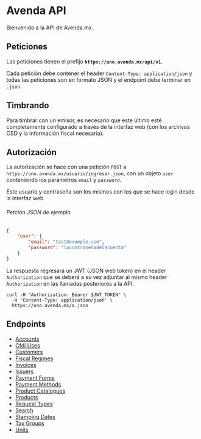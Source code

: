 Avenda API
==================

Bienvenido a la API de Avenda.mx.

Peticiones
----------

Las peticiones tienen el prefijo **`https://uno.avenda.mx/api/v1`**.

Cada petición debe contener el header `Content-Type: application/json` y todas las peticiones son en formato JSON y el endpoint debe terminar en `.json`.

Timbrando
---------

Para timbrar con un emisor, es necesario que este último esté completamente configurado a través de la interfaz web (con los archivos CSD y la información fiscal necesaria).

Autorización
-------------

La autorización se hace con una petición `POST` a `https://uno.avenda.mx/usuario/ingresar.json`, con un objeto `user` conteniendo los parámetros `email` y `password`.

Este usuario y contraseña son los mismos con los que se hace login desde la interfaz web.

###### Petción JSON de ejemplo
```json
{
    "user": {
        "email": "test@example.com",
        "password": "lacontraseñadelacuenta"
    }
}
```

La respuesta regresará un JWT (JSON web token) en el header `Authorization` que se deberá a su vez adjuntar al mismo header `Authorization` en las llamadas posteriores a la API.

``` shell
curl -H "Authorization: Bearer $JWT_TOKEN" \
  -H 'Content-Type: application/json' \
  https://uno.avenda.mx/a.json
```


Endpoints
----------------
- [Accounts](https://github.com/avendaMX/api-doc/blob/master/sections/accounts.md#accounts)
- [Cfdi Uses](https://github.com/avendaMX/api-doc/blob/master/sections/cfdi_uses.md#cfdi_uses)
- [Customers](https://github.com/avendaMX/api-doc/blob/master/sections/customers.md#customers)
- [Fiscal Regimes](https://github.com/avendaMX/api-doc/blob/master/sections/fiscal_regimes.md#fiscal_regimes)
- [Invoices](https://github.com/avendaMX/api-doc/blob/master/sections/invoices.md#invoices)
- [Issuers](https://github.com/avendaMX/api-doc/blob/master/sections/issuers.md#issuers)
- [Payment Forms](https://github.com/avendaMX/api-doc/blob/master/sections/payment_forms.md#payment_forms) 
- [Payment Methods](https://github.com/avendaMX/api-doc/blob/master/sections/payment_methods.md#payment_methods)
- [Product Catalogues](https://github.com/avendaMX/api-doc/blob/master/sections/product_catalogues.md#product_catalogues)
- [Products](https://github.com/avendaMX/api-doc/blob/master/sections/products.md#products)
- [Request Types](https://github.com/avendaMX/api-doc/blob/master/sections/request_types.md#request_types)
- [Search](https://github.com/avendaMX/api-doc/blob/master/sections/search.md#search)
- [Stamping Dates](https://github.com/avendaMX/api-doc/blob/master/sections/stamping_dates.md#stamping_dates)
- [Tax Groups](https://github.com/avendaMX/api-doc/blob/master/sections/tax_groups.md#tax_groups)
- [Units](https://github.com/avendaMX/api-doc/blob/master/sections/units.md#units)
